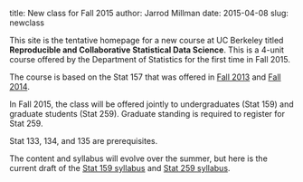 title: New class for Fall 2015
author: Jarrod Millman
date: 2015-04-08
slug: newclass

This site is the tentative homepage for a new course at UC Berkeley titled
**Reproducible and Collaborative Statistical Data Science**.  This is a
4-unit course offered by the Department of Statistics for the first time
in Fall 2015.

The course is based on the Stat 157 that was offered in
[Fall 2013](https://github.com/stat157/fall-2013) and
[Fall 2014](https://github.com/ucb-stat-157/fall-2014-public).

In Fall 2015, the class will be offered jointly to undergraduates (Stat	159)
and graduate students (Stat 259).  Graduate standing is required to register
for Stat 259.

Stat 133, 134, and 135 are prerequisites.

The content and syllabus will evolve over the summer, but here is the current
draft of the [Stat 159 syllabus](|filename|/files/stat159-syllabus.pdf) and
[Stat 259 syllabus](|filename|/files/stat259-syllabus.pdf).
